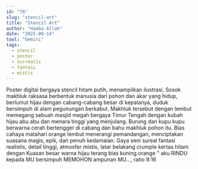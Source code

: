 ```yaml
---
id: "78"
slug: "stencil-art"
title: "Stencil Art"
author: "Hamba Allah"
date: "2025-09-14"
tool: "Gemini"
tags:
  - stencil
  - poster
  - surrealis
  - fantasi
  - mistis
---
```

Poster digital bergaya stencil hitam putih, menampilkan ilustrasi, Sosok makhluk raksasa berbentuk manusia dari pohon dan akar yang hidup, berlumut hijau dengan cabang-cabang besar di kepalanya, duduk bersimpuh di alam pegunungan berkabut. Makhluk tersebut dengan lembut memegang sebuah masjid megah bergaya Timur Tengah dengan kubah hijau abu abu dan menara tinggi yang menjulang. Burung dan kupu kupu berwarna cerah bertengger di cabang dan bahu makhluk pohon itu. Bias cahaya matahari orange lembut menerangi pemandangan, menciptakan suasana magis, epik, dan penuh kedamaian. Gaya seni sureal fantasi realistis, detail tinggi, atmosfer mistis, latar belakang crumple kertas hitam dengan Kuasan besar warna hijau terang bias kuning orange  " aku RINDU kepada MU 
bersimpuh MEMOHON ampunan MU..., ratio 9:16
